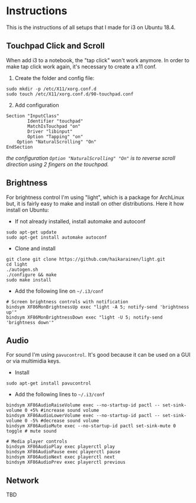 # Instructions
This is the instructions of all setups that I made for i3 on Ubuntu 18.4.

## Touchpad Click and Scroll
When add i3 to a notebook, the "tap click" won't work anymore.
In order to make tap click work again, it's necessary to create a x11 conf.

1. Create the folder and config file:
```
sudo mkdir -p /etc/X11/xorg.conf.d
sudo touch /etc/X11/xorg.conf.d/90-touchpad.conf
```
2. Add configuration
```
Section "InputClass"
        Identifier "touchpad"
        MatchIsTouchpad "on"
        Driver "libinput"
        Option "Tapping" "on"
	Option "NaturalScrolling" "On"
EndSection
```
*the configuration `Option "NaturalScrolling" "On"` is to reverse scroll direction using 2 fingers on the touchpad.*

## Brightness
For brightness control I'm using "light", which is a package for ArchLinux but, it is fairly easy to make and install on other distributions.
Here it how install on Ubuntu:

* If not already installed, install automake and autoconf
```
sudo apt-get update
sudo apt-get install automake autoconf
```

* Clone and install
```
git clone git clone https://github.com/haikarainen/light.git
cd light
./autogen.sh
./configure && make
sudo make install
```
* Add the following line on `~/.i3/conf`
```
# Screen brightness controls with notification
bindsym XF86MonBrightnessUp exec "light -A 5; notify-send 'brightness up'"
bindsym XF86MonBrightnessDown exec "light -U 5; notify-send 'brightness down'"
```

## Audio
For sound I'm using `pavucontrol`. It's good because it can be used on a GUI or via multimidia keys.

* Install
```
sudo apt-get install pavucontrol
```

* Add the following lines to `~/.i3/conf`
```
bindsym XF86AudioRaiseVolume exec --no-startup-id pactl -- set-sink-volume 0 +5% #increase sound volume
bindsym XF86AudioLowerVolume exec --no-startup-id pactl -- set-sink-volume 0 -5% #decrease sound volume
bindsym XF86AudioMute exec --no-startup-id pactl set-sink-mute 0 toggle # mute sound

# Media player controls
bindsym XF86AudioPlay exec playerctl play
bindsym XF86AudioPause exec playerctl pause
bindsym XF86AudioNext exec playerctl next
bindsym XF86AudioPrev exec playerctl previous
```

## Network
TBD
